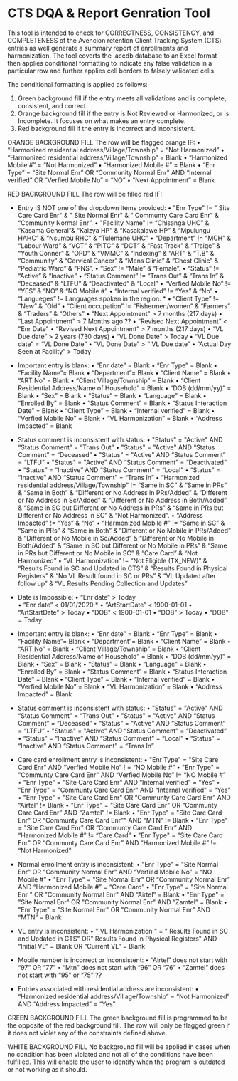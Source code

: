 # CTS DQA & Report Genration Tool
This tool is intended to check for CORRECTNESS, CONSISTENCY, and COMPLETENESS of the Avencion retention Client Tracking System (CTS) entries as well generate a summary report of enrollments and harmonization. The tool coverts the .accdb database to an Excel format then applies conditional formatting to indicate any false validation in a particular row and further applies cell borders to falsely validated cells. 

The conditional formatting is applied as follows: 
1.	Green background fill if the entry meets all validations and is complete, consistent, and correct.
2.	Orange background fill if the entry is Not Reviewed or Harmonized, or is Incomplete. It focuses on what makes an entry complete.
3.	Red background fill if the entry is incorrect and inconsistent.

ORANGE BACKGROUND FILL
The row will be flagged orange IF:
•	“Harmonized residential address/Village/Township” = “Not Harmonized”
•	“Harmonized residential address/Village/Township” =  Blank
•	“Harmonized Mobile #” = “Not Harmonized”
•	“Harmonized Mobile #” =  Blank
•	“Enr Type” = “Site Normal Enr” OR “Community Normal Enr” AND “Internal verified” OR “Verfied Mobile No” = “NO”
•	“Next Appointment” = Blank


RED BACKGROUND FILL
The row will be filled red IF:
-	Entry IS NOT one of the dropdown items provided:
•	"Enr Type" != " Site Care Card Enr" & " Site Normal Enr" & " Communty Care Card Enr" & “Community Normal Enr”.
•	"Facility Name" != “Chisanga UHC” & “Kasama General”& “Kaizya HP” & “Kasakalawe HP” & “Mpulungu HAHC” & “Nsumbu RHC” & “Tulemane UHC”
•	“Department” != “MCH” & “Labour Ward” & “VCT” & “PITC” & “DCT” & “Fast Track” & “Traige” & “Youth Conner” & “OPD” & “VMMC” & “Indexing” & “ART” & “T.B” & “Community” & “Cervical Cancer” & “Mens Clinic” &  “Chest Clinic” & “Pediatric Ward” & “PNS”.
•	“Sex” != “Male” &  “Female”.
•	“Status” != “Active” & “Inactive”
•	“Status Comment” != “Trans Out” & “Trans In” & “Deceased” & “LTFU” & “Deactivated” & “Local”
•	“Verfied Mobile No” != “YES” & “NO” & “NO Mobile #”
•	“Internal verified” != “Yes” & “No”
•	“Langueges” != Languages spoken in the region. *
•	“Client Type” != “New” & “Old” 
•	“Client occupation” != “Fishermen/women” & “Farmers” & “Traders” &  “Others”
•	"Next Appointment" > 7 months (217 days)
•	“Last Appointment” > 7 Months ago ?? 
•	“Revised Next Appointment” < "Enr Date"
•	“Revised Next Appointment” > 7 months (217 days)
•	“VL Due date” > 2 years (730 days)
•	“VL Done Date” > Today
•	“VL Due date” = “VL Done Date”
•	“VL Done Date”  > “ VL Due date”
•	 “Actual Day Seen at Facility” > Today

-	Important entry is blank:
•	“Enr date” = Blank
•	“Enr Type” = Blank
•	“Facility Name”= Blank
•	“Department”= Blank
•	“Client Name” = Blank
•	“ART No” = Blank
•	“Client Village/Township” =  Blank
•	“Client Residential Address/Name of Household” =  Blank
•	“DOB (dd/mm/yy)” =  Blank
•	“Sex” =  Blank
•	“Status” =  Blank
•	“Language” = Blank
•	“Enrolled By” = Blank
•	“Status Comment” =  Blank
•	“Status Interaction Date” =  Blank
•	“Client Type” =  Blank
•	 “Internal verified” =  Blank
•	“Verfied Mobile No” =  Blank
•	“VL Harmonization” =  Blank
•	“Address Impacted” =  Blank

-	Status comment is inconsistent with status:
•	"Status" = "Active" AND “Status Comment” = “Trans Out”
•	"Status" = "Active" AND “Status Comment” = “Deceased”
•	"Status" = "Active" AND “Status Comment” = “LTFU”
•	"Status" = "Active" AND “Status Comment” = “Deactivated”
•	“Status” = “Inactive” AND “Status Comment” = “Local”
•	“Status” = “Inactive” AND “Status Comment” = “Trans In”
•	“Harmonized residential address/Village/Township” != “Same in SC” & “Same in PRs” & “Same in Both” &  “Different or No Address in PRs/Added” & “Different or No Address in Sc/Added” & “Different or No Address in Both/Added” & “Same in SC but Different or No Address in PRs” & “Same in PRs but Different or No Address in SC” & “Not Harmonized”.
•	“Address Impacted” != “Yes” &  “No”
•	“Harmonized Mobile #” != “Same in SC” & “Same in PRs” & “Same in Both” & “Different or No Mobile in PRs/Added” & “Different or No Mobile in Sc/Added” & “Different or No Mobile in Both/Added” &  “Same in SC but Different or No Mobile in PRs” & “Same in PRs but Different or No Mobile in SC” & “Care Card” & “Not Harmonized”
•	“VL Harmonization” != “Not Eligible (TX_NEW)” & “Results Found in SC and Updated in CTS” & “Results Found in Physical Registers” & “No VL Result found in SC or PRs” & “VL Updated after follow up” & “VL Results Pending Collection and Updates”

-	Date is Impossible:
•	“Enr date” > Today          
•	“Enr date” < 01/01/2020 *
•	“ArtStartDate” <  1900-01-01
•	“ArtStartDate” > Today
•	"DOB" < 1900-01-01
•	“DOB” > Today
•	“DOB” = Today

-	Important entry is blank:
•	“Enr date” = Blank
•	“Enr Type” = Blank
•	“Facility Name”= Blank
•	“Department”= Blank
•	“Client Name” = Blank
•	“ART No” = Blank
•	“Client Village/Township” =  Blank
•	“Client Residential Address/Name of Household” =  Blank
•	“DOB (dd/mm/yy)” =  Blank
•	“Sex” =  Blank
•	“Status” =  Blank
•	“Language” = Blank
•	“Enrolled By” = Blank
•	“Status Comment” =  Blank
•	“Status Interaction Date” =  Blank
•	“Client Type” =  Blank
•	 “Internal verified” =  Blank
•	“Verfied Mobile No” =  Blank
•	“VL Harmonization” =  Blank
•	“Address Impacted” =  Blank

-	Status comment is inconsistent with status:
•	"Status" = "Active" AND “Status Comment” = “Trans Out”
•	"Status" = "Active" AND “Status Comment” = “Deceased”
•	"Status" = "Active" AND “Status Comment” = “LTFU”
•	"Status" = "Active" AND “Status Comment” = “Deactivated”
•	“Status” = “Inactive” AND “Status Comment” = “Local”
•	“Status” = “Inactive” AND “Status Comment” = “Trans In”

-	Care card enrollment entry is inconsistent: 
•	"Enr Type" = "Site Care Card Enr" AND “Verfied Mobile No” ! = “NO Mobile #”
•	"Enr Type" = "Communty Care Card Enr" AND “Verfied Mobile No” != “NO Mobile #”	
•	"Enr Type" = "Site Care Card Enr" AND “Internal verified” = “Yes”
•	"Enr Type" = "Communty Care Card Enr" AND “Internal verified” = “Yes”
•	"Enr Type" = "Site Care Card Enr" OR “Communty Care Card Enr” AND “Airtel” != Blank
•	"Enr Type" = "Site Care Card Enr" OR “Communty Care Card Enr” AND “Zamtel” != Blank
•	"Enr Type" = "Site Care Card Enr" OR “Communty Care Card Enr”" AND “MTN” != Blank
•	"Enr Type" = "Site Care Card Enr" OR “Communty Care Card Enr” AND “Harmonized Mobile #” != “Care Card”
•	"Enr Type" = "Site Care Card Enr" OR “Communty Care Card Enr” AND “Harmonized Mobile #” != “Not Harmonized”

-	Normal enrollment entry is inconsistent: 
•	"Enr Type" = "Site Normal Enr" OR "Community Normal Enr"  AND “Verfied Mobile No” = “NO Mobile #”
•	"Enr Type" = "Site Normal Enr" OR “Community Normal Enr” AND “Harmonized Mobile #” = “Care Card”
•	"Enr Type" = "Site Normal Enr " OR "Community Normal Enr" AND “Airtel” = Blank
•	"Enr Type" = "Site Normal Enr" OR "Community Normal Enr" AND “Zamtel” = Blank
•	"Enr Type" = "Site Normal Enr" OR "Community Normal Enr" AND “MTN” = Blank

-	VL entry is inconsistent:
•	" VL Harmonization " = " Results Found in SC and Updated in CTS" OR" Results Found in Physical Registers" AND “Initial VL” = Blank OR “Current VL” = Blank

-	Mobile number is incorrect or inconsistent:
•	“Airtel” does not start with “97” OR “77”
•	“Mtn” does not start with “96” OR “76”
•	“Zamtel” does not start with “95” or “75” ??

-	Entries associated with residential address are inconsistent:
•	“Harmonized residential address/Village/Township”  = “Not Harmonized” AND “Address Impacted” = “Yes”


GREEN BACKGROUND FILL
The green background fill is programmed to be the opposite of the red background fill. The row will only be flagged green if it does not violet any of the constraints defined above.


WHITE BACKGROUND FILL
No background fill will be applied in cases when no condition has been violated and not all of the conditions have been fulfilled. This will enable the user to identify when the program is outdated or not working as it should.
